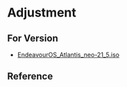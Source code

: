 
# Adjustment

## For Version

* [EndeavourOS_Atlantis_neo-21_5.iso](https://github.com/endeavouros-team/ISO/releases/download/1-EndeavourOS-ISO-releases-archive/EndeavourOS_Atlantis_neo-21_5.iso)


## Reference
